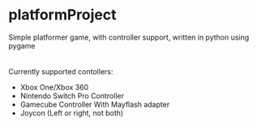 # platformProject
Simple platformer game, with controller support, written in python using pygame<br><br><br>
Currently supported contollers:
<ul>
  <li>Xbox One/Xbox 360</li>
  <li>Nintendo Switch Pro Controller</li>
  <li>Gamecube Controller With Mayflash adapter</li>
  <li>Joycon (Left or right, not both)</li>
</ul>
